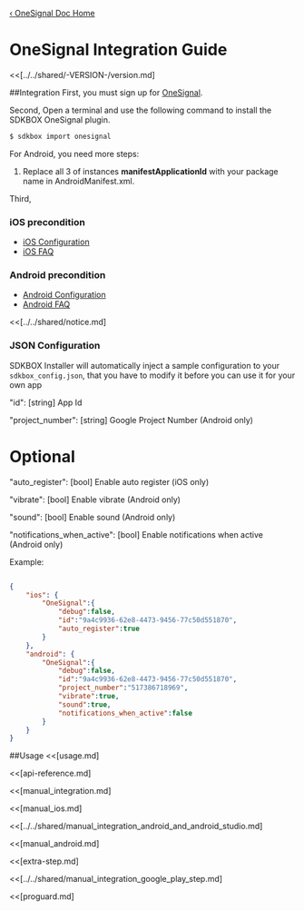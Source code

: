 [&#8249; OneSignal Doc Home](./)

<h1>OneSignal Integration Guide</h1>
<<[../../shared/-VERSION-/version.md]

##Integration
First, you must sign up for [OneSignal](https://www.google.com/onesignal/).

Second, Open a terminal and use the following command to install the SDKBOX OneSignal plugin.
```bash
$ sdkbox import onesignal
```

For Android, you need more steps:

  1. Replace all 3 of instances __manifestApplicationId__ with your package name in AndroidManifest.xml.


Third,

### iOS precondition
- [iOS Configuration](https://documentation.onesignal.com/docs/generate-an-ios-push-certificate)
- [iOS FAQ](https://documentation.onesignal.com/docs/troubleshooting-ios)

### Android precondition
- [Android Configuration](https://documentation.onesignal.com/docs/generate-a-google-server-api-key)
- [Android FAQ](https://documentation.onesignal.com/docs/troubleshooting-android)

<<[../../shared/notice.md]

<!--## Configuration
<<[../../shared/sdkbox_cloud.md]
<<[../../shared/remote_application_config.md]-->

### JSON Configuration
SDKBOX Installer will automatically inject a sample configuration to your `sdkbox_config.json`, that you have to modify it before you can use it for your own app

"id": [string] App Id

"project_number": [string] Google Project Number (Android only)

# Optional

"auto_register": [bool] Enable auto register (iOS only)

"vibrate": [bool] Enable vibrate (Android only)

"sound": [bool] Enable sound (Android only)

"notifications_when_active": [bool] Enable notifications when active (Android only)

Example:
```json

{
    "ios": {
        "OneSignal":{
            "debug":false,
            "id":"9a4c9936-62e8-4473-9456-77c50d551870",
            "auto_register":true
        }
    },
    "android": {
        "OneSignal":{
            "debug":false,
            "id":"9a4c9936-62e8-4473-9456-77c50d551870",
            "project_number":"517386718969",
            "vibrate":true,
            "sound":true,
            "notifications_when_active":false
        }
    }
}

```

##Usage
<<[usage.md]

<<[api-reference.md]

<<[manual_integration.md]

<<[manual_ios.md]

<<[../../shared/manual_integration_android_and_android_studio.md]

<<[manual_android.md]

<<[extra-step.md]

<<[../../shared/manual_integration_google_play_step.md]

<<[proguard.md]
